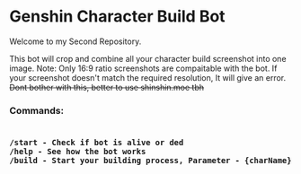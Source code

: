 <h1><b>Genshin Character Build Bot</b></h1>

Welcome to my Second Repository.

This bot will crop and combine all your character build screenshot into one image.
Note: Only 16:9 ratio screenshots are compaitable with the bot. If your screenshot doesn't match the required resolution, It will give an error.
<s>Dont bother with this, better to use shinshin.moe tbh</s>

<h3>Commands:<h3>
  <code>
/start - Check if bot is alive or ded
/help - See how the bot works
/build - Start your building process, Parameter - {charName}
  </code>

